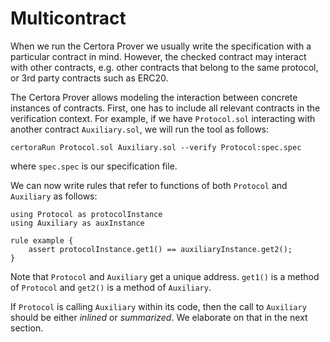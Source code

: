 # Multicontract

When we run the Certora Prover we usually write the specification with a particular contract in mind. However, the checked contract may interact with other contracts, e.g. other contracts that belong to the same protocol, or 3rd party contracts such as ERC20.

The Certora Prover allows modeling the interaction between concrete instances of contracts. First, one has to include all relevant contracts in the verification context. For example, if we have `Protocol.sol` interacting with another contract `Auxiliary.sol`, we will run the tool as follows:

```text
certoraRun Protocol.sol Auxiliary.sol --verify Protocol:spec.spec
```

where `spec.spec` is our specification file.

We can now write rules that refer to functions of both `Protocol` and `Auxiliary` as follows:

```text
using Protocol as protocolInstance
using Auxiliary as auxInstance

rule example {
    assert protocolInstance.get1() == auxiliaryInstance.get2();
}
```

Note that `Protocol` and `Auxiliary` get a unique address. `get1()` is a method of `Protocol` and ```get2()``` is a method of `Auxiliary`.

If `Protocol` is calling `Auxiliary` within its code, then the call to `Auxiliary` should be either _inlined_ or _summarized_. We elaborate on that in the next section.

